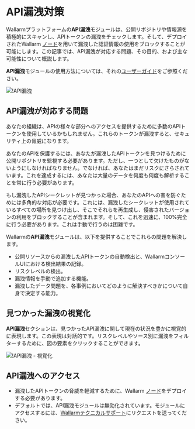 # API漏洩対策

Wallarmプラットフォームの**API漏洩**モジュールは、公開リポジトリや情報源を積極的にスキャンし、APIトークンの漏洩をチェックします。そして、デプロイされたWallarm [ノード](../installation/supported-deployment-options.ja.md)を用いて漏洩した認証情報の使用をブロックすることが可能にします。この記事では、API漏洩が対応する問題、その目的、および主な可能性について概説します。

**API漏洩**モジュールの使用方法については、それの[ユーザーガイド](../user-guides/api-leaks.ja.md)をご参照ください。

![!API漏洩](../images/about-wallarm-waf/api-leaks/api-leaks.png)

## API漏洩が対応する問題

あなたの組織は、APIの様々な部分へのアクセスを提供するために多数のAPIトークンを使用しているかもしれません。これらのトークンが漏洩すると、セキュリティ上の脅威になります。

あなたのAPIを保護するには、あなたが漏洩したAPIトークンを見つけるために公開リポジトリを監視する必要があります。ただし、一つとして欠けたものがないようにしなければなりません。でなければ、あなたはまだリスクにさらされています。これを達成するには、あなたは大量のデータを何度も何度も解析することを常に行う必要があります。

もし漏洩したAPIシークレットが見つかった場合、あなたのAPIへの害を防ぐためには多角的な対応が必要です。これには、漏洩したシークレットが使用されているすべての場所を見つけ出し、そこでそれらを再生成し、侵害されたバージョンの利用をブロックすることが含まれます。そして、これを迅速に、100%完全に行う必要があります。これは手動で行うのは困難です。

Wallarmの**API漏洩**モジュールは、以下を提供することでこれらの問題を解決します。

* 公開リソースからの漏洩したAPIトークンの自動検出と、WallarmコンソールUIにおける検出結果の記録。
* リスクレベルの検出。
* 漏洩情報を手動で追加する機能。
* 漏洩したデータ問題を、各事例においてどのように解決すべきかについて自身で決定する能力。

## 見つかった漏洩の視覚化

**API漏洩**セクションは、見つかったAPI漏洩に関して現在の状況を豊かに視覚的に表現します。この表現は対話的です。リスクレベルやソース別に漏洩をフィルターするために、図の要素をクリックすることができます。

![!API漏洩 - 視覚化](../images/about-wallarm-waf/api-leaks/api-leaks-visual.png)

## API漏洩へのアクセス

* 漏洩したAPIトークンの脅威を軽減するために、Wallarm [ノード](../user-guides/nodes/nodes.ja.md)をデプロイする必要があります。
* デフォルトでは、API漏洩モジュールは無効化されています。モジュールにアクセスするには、[Wallarmテクニカルサポート](mailto:support@wallarm.com)にリクエストを送ってください。
